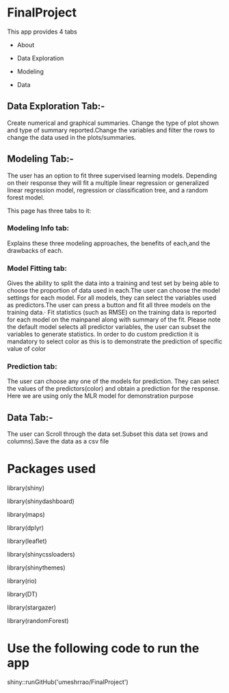 # FinalProject
This app provides 4 tabs

* About

* Data Exploration

* Modeling 

* Data


## Data Exploration Tab:- 

Create numerical and graphical summaries. Change the type of plot shown and type of summary reported.Change the variables and filter the rows to change the data used in the plots/summaries.

## Modeling Tab:-

The user has an option to fit three supervised learning models. Depending on their response they will fit a multiple linear regression or generalized linear regression model, regression or classification tree, and a random forest model. 

This page has three tabs to it:

### Modeling Info tab:

Explains these three modeling approaches, the benefits of each,and the drawbacks of each. 

### Model Fitting tab:

Gives the ability to split the data into a training and test set by being able to choose the proportion of data used in each.The user can choose the model settings for each model. For all models, they can select the variables used as predictors.The user can press a button and fit all three models on the training data.· Fit statistics (such as RMSE) on the training data is reported for each model on the mainpanel along with summary of the fit. Please note the default model selects all predictor variables, the user can subset the variables to generate statistics. In order to do custom prediction it is mandatory to select color as this is to demonstrate the prediction of specific value of color

### Prediction tab:

The user can choose any one of the models for prediction. They can select the values of the predictors(color) and obtain a prediction for the response. Here we are using only the MLR model for demonstration purpose


## Data Tab:- 

The user can Scroll through the data set.Subset this data set (rows and columns).Save the data as a csv file

# Packages used

library(shiny)

library(shinydashboard)

library(maps)

library(dplyr)

library(leaflet)

library(shinycssloaders)

library(shinythemes)

library(rio)

library(DT)

library(stargazer)

library(randomForest)

    
# Use the following code to run the app

shiny::runGitHub('umeshrrao/FinalProject')
